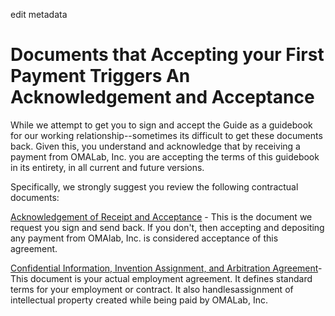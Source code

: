edit metadata

# Documents that Accepting your First Payment Triggers An Acknowledgement and Acceptance

While we attempt to get you to sign and accept the Guide as a guidebook for our working relationship--sometimes its difficult to get these documents back. Given this, you understand and acknowledge that by receiving a payment from OMALab, Inc. you are accepting the terms of this guidebook in its entirety, in all current and future versions.

Specifically, we strongly suggest you review the following contractual documents:

[Acknowledgement of Receipt and Acceptance](/hiring-documents/acknowledgement-of-receipt.md) - This is the document we request you sign and send back. If you don't, then accepting and depositing any payment from OMAlab, Inc. is considered acceptance of this agreement.

[Confidential Information, Invention Assignment, and Arbitration Agreement](https://www.gitbook.com/book/absinthe0223/omalab-employee-manual/edit#)- This document is your actual employment agreement. It defines standard terms for your employment or contract. It also handlesassignment of intellectual property created while being paid by OMALab, Inc.

